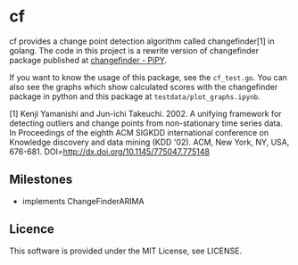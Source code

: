# cf

cf provides a change point detection algorithm called changefinder[1] in golang.
The code in this project is a rewrite version of changefinder package published at [changefinder - PiPY](https://pypi.org/project/changefinder/).

If you want to know the usage of this package, see the `cf_test.go`. You can also see the graphs which show calculated scores with the changefinder package in python and this package at `testdata/plot_graphs.ipynb`.

[1] Kenji Yamanishi and Jun-ichi Takeuchi. 2002. A unifying framework for detecting outliers and change points from non-stationary time series data. In Proceedings of the eighth ACM SIGKDD international conference on Knowledge discovery and data mining (KDD '02). ACM, New York, NY, USA, 676-681. DOI=http://dx.doi.org/10.1145/775047.775148

## Milestones
- implements ChangeFinderARIMA

## Licence
This software is provided under the MIT License, see LICENSE.
